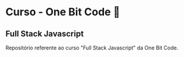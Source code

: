 # Curso - One Bit Code 🤘
## Full Stack Javascript

Repositório referente ao curso "Full Stack Javascript" da One Bit Code.